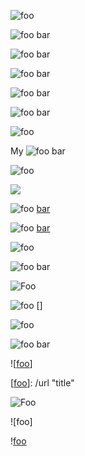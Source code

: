 <!-- http://spec.commonmark.org/0.22/#images -->

<!-- @521 -->
![foo](/url "title")

<!-- @522 -->
![foo *bar*]

[foo *bar*]: train.jpg "train & tracks"

<!-- @523 -->
![foo ![bar](/url)](/url2)

<!-- @524 -->
![foo [bar](/url)](/url2)

<!-- @525 -->
![foo *bar*][]

[foo *bar*]: train.jpg "train & tracks"

<!-- @526 -->
![foo *bar*][foobar]

[FOOBAR]: train.jpg "train & tracks"

<!-- @527 -->
![foo](train.jpg)

<!-- @528 -->
My ![foo bar](/path/to/train.jpg  "title"   )

<!-- @529 -->
![foo](<url>)

<!-- @530 -->
![](/url)

<!-- @531 -->
![foo] [bar]

[bar]: /url

<!-- @532 -->
![foo] [bar]

[BAR]: /url

<!-- @533 -->
![foo][]

[foo]: /url "title"

<!-- @534 -->
![*foo* bar][]

[*foo* bar]: /url "title"

<!-- @535 -->
![Foo][]

[foo]: /url "title"

<!-- @536 -->
![foo]
[]

[foo]: /url "title"

<!-- @537 -->
![foo]

[foo]: /url "title"

<!-- @538 -->
![*foo* bar]

[*foo* bar]: /url "title"

<!-- @539 -->
![[foo]]

[[foo]]: /url "title"

<!-- @540 -->
![Foo]

[foo]: /url "title"

<!-- @541 -->
\!\[foo]

[foo]: /url "title"

<!-- @542 -->
\![foo]

[foo]: /url "title"
